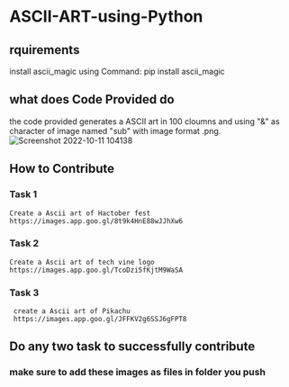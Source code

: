 # ASCII-ART-using-Python

## rquirements 
  install ascii_magic using Command:  pip install ascii_magic
 
## what does Code Provided do 
   the code provided generates a ASCII art in 100 cloumns and using "&" as character of image named "sub" with image format .png.
   ![Screenshot 2022-10-11 104138](https://user-images.githubusercontent.com/115523060/195022796-15ef0afa-3501-4a44-8c21-bf41ea50d4ea.png)
   
## How to Contribute


### Task 1
    Create a Ascii art of Hactober fest 
    https://images.app.goo.gl/8t9k4HnE88wJJhXw6
    
### Task 2
    Create a Ascii art of tech vine logo
    https://images.app.goo.gl/TcoDzi5fKjtM9WaSA
    
 ### Task 3
     create a Ascii art of Pikachu 
     https://images.app.goo.gl/JFFKV2g6SSJ6gFPT8
     
 ## Do any two task to successfully contribute 
 
### make sure to add these images as files in folder you push


  

